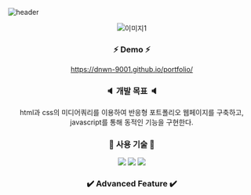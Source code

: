![header](https://capsule-render.vercel.app/api?type=slice&color=ffccbc&height=250&section=header&text=Portfolio%20Website&fontSize=50&animation=fadeIn&fontAlignY=50&desc=Joan%20&descAlignY=62&descAlign=62&)

<div align="center">
 
![이미지1](https://user-images.githubusercontent.com/106906742/174832494-3deffca8-c82b-4ee8-bbe7-0e12264facbc.png)

### :zap: Demo :zap:
https://dnwn-9001.github.io/portfolio/

### :speaker: 개발 목표 :speaker:
html과 css의 미디어쿼리를 이용하여 반응형 포트폴리오 웹페이지를 구축하고,</br>
javascript를 통해 동적인 기능을 구현한다.

### :page_with_curl: 사용 기술 :page_with_curl:

<img src="https://img.shields.io/badge/-HTML5-E34F26?style=flat-square&logo=HTML5&logoColor=black"/> <img src="https://img.shields.io/badge/-CSS3-1572B6?style=flat-square&logo=CSS3&logoColor=black"/> <img src="https://img.shields.io/badge/-JavaScript-F7DF1E?style=flat-square&logo=JavaScript&logoColor=black"/>


### :heavy_check_mark: Advanced Feature :heavy_check_mark:

</div>
